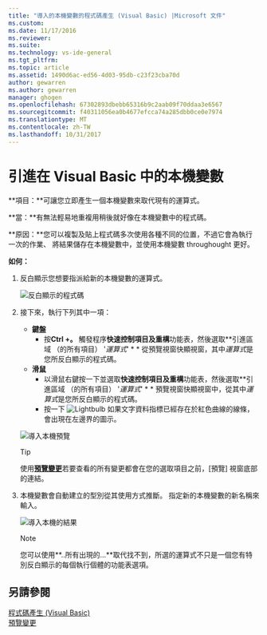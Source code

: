 ```yaml
---
title: "導入的本機變數的程式碼產生 (Visual Basic) |Microsoft 文件"
ms.custom: 
ms.date: 11/17/2016
ms.reviewer: 
ms.suite: 
ms.technology: vs-ide-general
ms.tgt_pltfrm: 
ms.topic: article
ms.assetid: 1490d6ac-ed56-4d03-95db-c23f23cba70d
author: gewarren
ms.author: gewarren
manager: ghogen
ms.openlocfilehash: 67302893dbebb65316b9c2aab09f70ddaa3e6567
ms.sourcegitcommit: f40311056ea0b4677efcca74a285dbb0ce0e7974
ms.translationtype: MT
ms.contentlocale: zh-TW
ms.lasthandoff: 10/31/2017
---
```

# <a name="introduce-a-local-variable-in-visual-basic"></a>引進在 Visual Basic 中的本機變數
**項目：**可讓您立即產生一個本機變數來取代現有的運算式。

**當：**有無法輕易地重複用稍後就好像在本機變數中的程式碼。  

**原因：**您可以複製及貼上程式碼多次使用各種不同的位置，不過它會為執行一次的作業、 將結果儲存在本機變數中，並使用本機變數 throughought 更好。 

**如何：**

1. 反白顯示您想要指派給新的本機變數的運算式。

   ![反白顯示的程式碼](media/local_highlight.png)

1. 接下來，執行下列其中一項：
   * **鍵盤**
     * 按**Ctrl +。** 觸發程序**快速控制項目及重構**功能表，然後選取**引進區域 （的所有項目） '*運算式*' * * 從預覽視窗快顯視窗，其中*運算式*是您所反白顯示的程式碼。
   * **滑鼠**
     * 以滑鼠右鍵按一下並選取**快速控制項目及重構**功能表，然後選取**引進區域 （的所有項目） '*運算式*' * * 預覽視窗快顯視窗中，從其中*運算式*是您所反白顯示的程式碼。
     * 按一下 ![Lightbulb](media/bulb.png) 如果文字資料指標已經存在於紅色曲線的線條，會出現在左邊界的圖示。

   ![導入本機預覽](media/local_preview.png)

   >[!TIP]
   >使用[**預覽變更**](../../ide/preview-changes.md)若要查看的所有變更都會在您的選取項目之前，[預覽] 視窗底部的連結。

1. 本機變數會自動建立的型別從其使用方式推斷。  指定新的本機變數的新名稱來輸入。

   ![導入本機的結果](media/local_result.png)

   >[!NOTE]
   >您可以使用**..所有出現的...**取代找不到，所選的運算式不只是一個您有特別反白顯示的每個執行個體的功能表選項。

## <a name="see-also"></a>另請參閱  
[程式碼產生 (Visual Basic)](../code-generation-vb.md)  
[預覽變更](../../ide/preview-changes.md) 